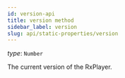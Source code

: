 ```yaml
---
id: version-api
title: version method
sidebar_label: version
slug: api/static-properties/version
---
```


_type_: `Number`

The current version of the RxPlayer.
